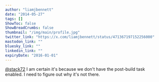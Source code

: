 ```yaml
---
author: "liamjbennett"
date: "2014-05-27"
tags: []
ShowToc: false
ShowBreadCrumbs: false
thumbnail: "/img/main/profile.jpg"
twitter_link: "https://x.com/liamjbennett/status/471367197152256000"
mastodon_link: ""
bluesky_link: ""
linkedin_link: ""
expiryDate: "2016-01-01"
---
```


[@stack72](https://x.com/stack72) I am certain it's because we don't have the post-build task enabled. I need to figure out why it's not there.

